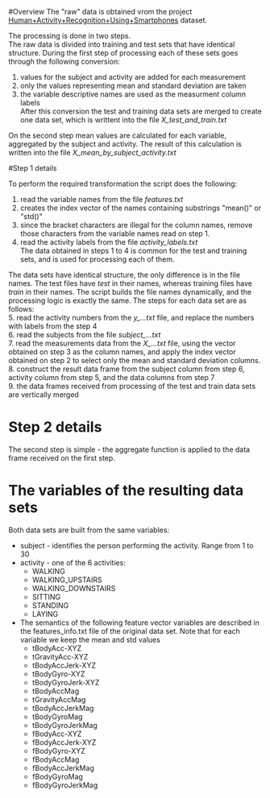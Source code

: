 #Overview
The "raw" data is obtained vrom the project [Human+Activity+Recognition+Using+Smartphones](http://archive.ics.uci.edu/ml/datasets/Human+Activity+Recognition+Using+Smartphones) dataset.

The processing is done in two steps.  
The raw data is divided into training and test sets that have identical structure.
During the first step of processing each of these sets goes through the following conversion:  
1. values for the subject and activity are added for each measurement   
2. only the values representing mean and standard deviation are taken  
3. the variable descriptive names are used as the measurment column labels    
After this conversion the test and training data sets are merged to create one data set, which is writtent into the file *X_test_and_train.txt* 

On the second step mean values are calculated for each variable, aggregated by the subject and activity. The result of this calculation is written into the file *X_mean_by_subject_activity.txt*

#Step 1 details

To perform the required transformation the script does the following:  
1. read the variable names from the file *features.txt*  
2. creates the index vector of the names containing substrings "mean()" or "std()"  
3. since the bracket characters are illegal for the column names, remove those characters from the variable names read on step 1.  
4. read the activity labels from the file *activity_labels.txt*   
The data obtained in steps 1 to 4 is common for the test and training sets, and is used for processing each of them.  

The data sets have identical structure, the only difference is in the file names. The test files have *test* in their names, whereas training files have *train* in their names. The script builds the file names dynamically, and the processing logic is exactly the same. The steps for each data set are as follows:  
5. read the activity numbers from the *y_...txt* file, and replace the numbers with labels from the step 4  
6. read the subjects from the file *subject_...txt*  
7. read the measurements data from the *X_...txt* file, using the vector obtained on step 3 as the column names, and apply the index vector obtained on step 2 to select only the mean and standard deviation columns.  
8. construct the result data frame from the subject column from step 6, activity column from step 5, and the data columns   from step 7  
9. the data frames received from processing of the test and train data sets are vertically merged  

# Step 2 details

The second step is simple - the aggregate function is applied to the data frame received on  the first step.

# The variables of the resulting data sets

Both data sets are built from the same variables:  
* subject - identifies the person performing the activity. Range from 1 to 30
* activity - one of the 6 activities:  
  + WALKING  
  + WALKING_UPSTAIRS  
  + WALKING_DOWNSTAIRS  
  + SITTING  
  + STANDING  
  + LAYING  
* The semantics of the following feature vector variables are described in the features_info.txt file of the original data set. Note that for each variable we keep the mean and std values  
  + tBodyAcc-XYZ  
  + tGravityAcc-XYZ  
  + tBodyAccJerk-XYZ  
  + tBodyGyro-XYZ  
  + tBodyGyroJerk-XYZ  
  + tBodyAccMag  
  + tGravityAccMag  
  + tBodyAccJerkMag  
  + tBodyGyroMag  
  + tBodyGyroJerkMag  
  + fBodyAcc-XYZ  
  + fBodyAccJerk-XYZ  
  + fBodyGyro-XYZ  
  + fBodyAccMag  
  + fBodyAccJerkMag  
  + fBodyGyroMag  
  + fBodyGyroJerkMag   
